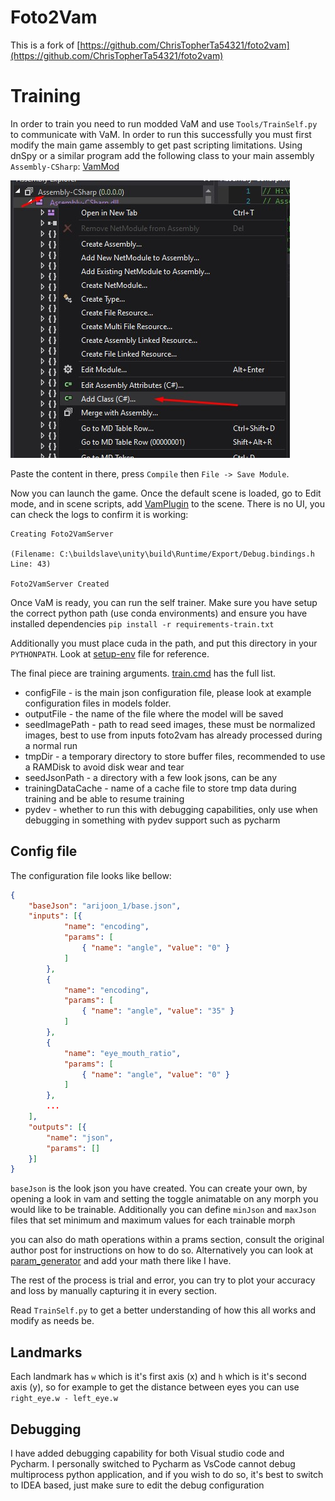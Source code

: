 # Foto2Vam

This is a fork of [https://github.com/ChrisTopherTa54321/foto2vam](https://github.com/ChrisTopherTa54321/foto2vam)

# Training

In order to train you need to run modded VaM and use `Tools/TrainSelf.py` to communicate with VaM. In order to run this 
successfully you must first modify the main game assembly to get past scripting limitations. Using dnSpy or a similar
program add the following class to your main assembly `Assembly-CSharp`: [VamMod](Utils/VamMod/ClassLibrary1/VamMod.cs)

![DnSpy add class](docs/images/dnSpy_addClass.jpg)

Paste the content in there, press `Compile` then `File -> Save Module`. 

Now you can launch the game. Once the default scene is loaded, go to Edit mode, and in scene scripts, add [VamPlugin](Utils/VamMod/ClassLibrary1/VamPlugin.cs)
to the scene. There is no UI, you can check the logs to confirm it is working:

```logs
Creating Foto2VamServer
 
(Filename: C:\buildslave\unity\build\Runtime/Export/Debug.bindings.h Line: 43)

Foto2VamServer Created
```

Once VaM is ready, you can run the self trainer. Make sure you have setup the correct python path (use conda environments)
and ensure you have installed dependencies `pip install -r requirements-train.txt` 

Additionally you must place cuda in the path, and put this directory in your `PYTHONPATH`. Look at [setup-env](setup-env.cmd)
file for reference.

The final piece are training arguments. [train.cmd](train.cmd) has the full list. 

- configFile - is the main json configuration file, please look at example configuration files in models folder.
- outputFile - the name of the file where the model will be saved
- seedImagePath - path to read seed images, these must be normalized images, best to use from inputs foto2vam has already processed during a normal run
- tmpDir - a temporary directory to store buffer files, recommended to use a RAMDisk to avoid disk wear and tear
- seedJsonPath - a directory with a few look jsons, can be any
- trainingDataCache - name of a cache file to store tmp data during training and be able to resume training
- pydev - whether to run this with debugging capabilities, only use when debugging in something with pydev support such as pycharm

## Config file
The configuration file looks like bellow:

```json
{
    "baseJson": "arijoon_1/base.json",
    "inputs": [{
            "name": "encoding",
            "params": [
                { "name": "angle", "value": "0" }
            ]
        },
        {
            "name": "encoding",
            "params": [
                { "name": "angle", "value": "35" }
            ]
        },
        {
            "name": "eye_mouth_ratio",
            "params": [
                { "name": "angle", "value": "0" }
            ]
        },
        ...
    ],
    "outputs": [{
        "name": "json",
        "params": []
    }]
}
```

`baseJson` is the look json you have created. You can create your own, by opening a look in vam and setting the toggle 
animatable on any morph you would like to be trainable. Additionally you can define `minJson` and `maxJson` files that
set minimum and maximum values for each trainable morph

you can also do math operations within a prams section, consult the original author post for instructions on how to do so.
Alternatively you can look at [param_generator](Utils/Training/param_generator.py) and add your math there like I have.

The rest of the process is trial and error, you can try to plot your accuracy and loss by manually capturing it in every section.

Read `TrainSelf.py` to get a better understanding of how this all works and modify as needs be.

## Landmarks

Each landmark has `w` which is it's first axis (x) and `h` which is it's second axis (y), so for example to get the distance between eyes you can use `right_eye.w - left_eye.w`

## Debugging

I have added debugging capability for both Visual studio code and Pycharm. I personally switched to Pycharm as VsCode cannot
debug multiprocess python application, and if you wish to do so, it's best to switch to IDEA based, just make sure to edit 
the debug configuration
